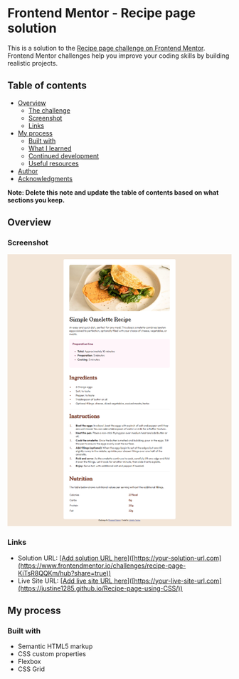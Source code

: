 # Frontend Mentor - Recipe page solution

This is a solution to the [Recipe page challenge on Frontend Mentor](https://www.frontendmentor.io/challenges/recipe-page-KiTsR8QQKm). Frontend Mentor challenges help you improve your coding skills by building realistic projects. 

## Table of contents

- [Overview](#overview)
  - [The challenge](#the-challenge)
  - [Screenshot](#screenshot)
  - [Links](#links)
- [My process](#my-process)
  - [Built with](#built-with)
  - [What I learned](#what-i-learned)
  - [Continued development](#continued-development)
  - [Useful resources](#useful-resources)
- [Author](#author)
- [Acknowledgments](#acknowledgments)

**Note: Delete this note and update the table of contents based on what sections you keep.**

## Overview

### Screenshot

![](./assets/images/FireShot%20Capture%20033%20-%20Frontend%20Mentor%20-%20Recipe%20page%20-%20127.0.0.1.png)

### Links

- Solution URL: [[Add solution URL here](https://www.frontendmentor.io/challenges/recipe-page-KiTsR8QQKm/hub?share=true)]([https://your-solution-url.com](https://www.frontendmentor.io/challenges/recipe-page-KiTsR8QQKm/hub?share=true))
- Live Site URL: [[Add live site URL here](https://justine1285.github.io/Recipe-page-using-CSS/)]([https://your-live-site-url.com](https://justine1285.github.io/Recipe-page-using-CSS/))

## My process

### Built with

- Semantic HTML5 markup
- CSS custom properties
- Flexbox
- CSS Grid
